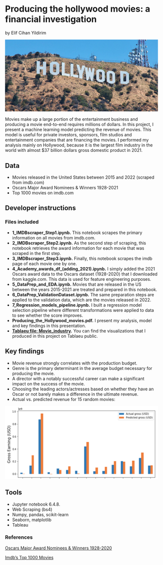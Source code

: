 # Producing the hollywood movies: a financial investigation

by Elif Cihan Yildirim

![hollywood.jpeg](image/hollywood.jpeg)

Movies make up a large portion of the entertainment business and producing a movie end-to-end requires millions of dollars. In this project, I present a machine learning model predicting the revenue of movies. This model is useful for private investors, sponsors, film studios and entertainment companies that are financing the movies. I performed my analysis mainly on Hollywood, because it is the largest film industry in the world with almost $37 billion dollars gross domestic product in 2021.

## Data

- Movies released in the United States between 2015 and 2022 (scraped from imdb.com)
- Oscars Major Award Nominees & Winners 1928-2021
- Top 1000 movies on imdb.com

## Developer instructions

### Files included
   
- **1_IMDBscraper_Step1.ipynb.** This notebook scrapes the primary information on all movies from imdb.com.
- **2_IMDBscraper_Step2.ipynb.** As the second step of scraping, this notebook retrieves the award information for each movie that was scraped in the first step.
- **3_IMDBscraper_Step3.ipynb.** Finally, this notebook scrapes the imdb page of each movie one by one.
- **4_Academy_awards_df_(adding_2021).ipynb.** I simply added the 2021 Oscars award data to the Oscars dataset (1928-2020) that I downloaded from kaggle.com. This data is used for feature engineering purposes.
- **5_DataPrep_and_EDA.ipynb.** Movies that are released in the US between the years 2015-2021 are treated and prepared in this notebook.
- **6_DataPrep_ValidationDataset.ipynb.** The same preparation steps are applied to the validation data, which are the movies released in 2022.
- **7_Regression_models_pipeline.ipynb.** I built a regression model selection pipeline where different transformations were applied to data to see whether the score improves.
- **Producing_the_Hollywood_movies.pdf.** I present my analysis, model and key findings in this presentation. 
- **[Tablaeu file: Movie_industry](https://public.tableau.com/views/Movie_industry/Budget_vs_Gross_per_genre?:language=en-US&:display_count=n&:origin=viz_share_link).** You can find the visualizations that I produced in this project on Tablaeu public.

## Key findings

- Movie revenue strongly correlates with the production budget.
- Genre is the primary determinant in the average budget necessary for producing the movie.
- A director with a notably successful career can make a significant impact on the success of the movie. 
- Choosing the leading actors/actresses based on whether they have an Oscar or not barely makes a difference in the ultimate revenue.
- Actual vs. predicted revenue for 15 random movies:

![actual_vs_predicted_revenue.png](image/actual_vs_predicted_revenue.png)

## Tools

- Jupyter notebook 6.4.8.
- Web Scraping (bs4)
- Numpy, pandas, scikit-learn
- Seaborn, matplotlib
- Tableau

### References

[Oscars Major Award Nominees & Winners 1928-2020](https://www.kaggle.com/datasets/darinhawley/oscars-major-award-nominees-winners-19282020)

[Imdb’s Top 1000 Movies ](https://github.com/mrzeynalli/Python/tree/main/UoE%20-%20Projects/TOP1000%20Movies%20by%20IMDb)

